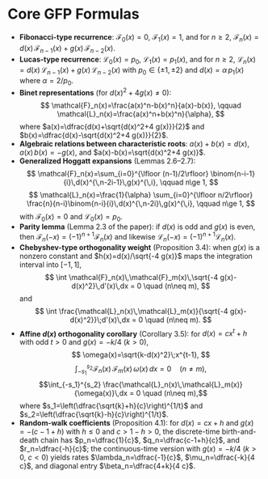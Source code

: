 # Core GFP Formulas
- **Fibonacci-type recurrence**: $\mathcal{F}_0(x)=0$, $\mathcal{F}_1(x)=1$, and for $n \ge 2$,
  $\mathcal{F}_n(x)=d(x)\,\mathcal{F}_{n-1}(x)+g(x)\,\mathcal{F}_{n-2}(x)$.
- **Lucas-type recurrence**: $\mathcal{L}_0(x)=p_0$, $\mathcal{L}_1(x)=p_1(x)$, and for $n \ge 2$,
  $\mathcal{L}_n(x)=d(x)\,\mathcal{L}_{n-1}(x)+g(x)\,\mathcal{L}_{n-2}(x)$
  with $p_0 \in \{\pm 1,\pm 2\}$ and $d(x)=\alpha\,p_1(x)$ where $\alpha=2/p_0$.
- **Binet representations** (for $d(x)^2+4 g(x)\neq 0$):
  $$
  \mathcal{F}_n(x)=\frac{a(x)^n-b(x)^n}{a(x)-b(x)}, \qquad
  \mathcal{L}_n(x)=\frac{a(x)^n+b(x)^n}{\alpha},
  $$
  where $a(x)=\dfrac{d(x)+\sqrt{d(x)^2+4 g(x)}}{2}$ and $b(x)=\dfrac{d(x)-\sqrt{d(x)^2+4 g(x)}}{2}$.
- **Algebraic relations between characteristic roots**:
  $a(x)+b(x)=d(x)$, $a(x)\,b(x)=-g(x)$, and $a(x)-b(x)=\sqrt{d(x)^2+4 g(x)}$.
- **Generalized Hoggatt expansions** (Lemmas 2.6–2.7):
  $$
  \mathcal{F}_n(x)=\sum_{i=0}^{\lfloor (n-1)/2\rfloor} \binom{n-i-1}{i}\,d(x)^{\,n-2i-1}\,g(x)^{\,i}, \qquad n\ge 1,
  $$
  $$
  \mathcal{L}_n(x)=\frac{1}{\alpha} \sum_{i=0}^{\lfloor n/2\rfloor} \frac{n}{n-i}\binom{n-i}{i}\,d(x)^{\,n-2i}\,g(x)^{\,i}, \qquad n\ge 1,
  $$
  with $\mathcal{F}_0(x)=0$ and $\mathcal{L}_0(x)=p_0$.
- **Parity lemma** (Lemma 2.3 of the paper): if $d(x)$ is odd and $g(x)$ is even, then $\mathcal{F}_n(-x)=(-1)^{n+1}\mathcal{F}_n(x)$ and likewise $\mathcal{L}_n(-x)=(-1)^{n+1}\mathcal{L}_n(x)$.
- **Chebyshev-type orthogonality weight** (Proposition 3.4): when $g(x)$ is a nonzero constant and $h(x)=d(x)/\sqrt{-4 g(x)}$ maps the integration interval into $[-1,1]$, 
  $$
  \int \mathcal{F}_n(x)\,\mathcal{F}_m(x)\,\sqrt{-4 g(x)-d(x)^2}\,d'(x)\,dx = 0 \quad (n\neq m),
  $$
  and
  $$
  \int \frac{\mathcal{L}_n(x)\,\mathcal{L}_m(x)}{\sqrt{-4 g(x)-d(x)^2}}\;d'(x)\,dx = 0 \quad (n\neq m).
  $$
- **Affine $d(x)$ orthogonality corollary** (Corollary 3.5): for $d(x)=c x^t+h$ with odd $t>0$ and $g(x)=-k/4$ ($k>0$),
  $$
  \omega(x)=\sqrt{k-d(x)^2}\;x^{t-1},
  $$
  $$\int_{-s_1}^{s_2} \mathcal{F}_n(x)\,\mathcal{F}_m(x)\,\omega(x)\,dx = 0 \quad (n\neq m),$$
  $$\int_{-s_1}^{s_2} \frac{\mathcal{L}_n(x)\,\mathcal{L}_m(x)}{\omega(x)}\,dx = 0 \quad (n\neq m),$$
  where $s_1=\left(\dfrac{\sqrt{k}+h}{c}\right)^{1/t}$ and $s_2=\left(\dfrac{\sqrt{k}-h}{c}\right)^{1/t}$.
- **Random-walk coefficients** (Proposition 4.1): for $d(x)=c x+h$ and $g(x)=-(c-1+h)$ with $h\le 0$ and $c > 1-h>0$,
  the discrete-time birth-and-death chain has 
  $p_n=\dfrac{1}{c}$, $q_n=\dfrac{c-1+h}{c}$, and $r_n=\dfrac{-h}{c}$;
  the continuous-time version with $g(x)=-k/4$ ($k>0$, $c<0$) yields rates
  $\lambda_n=\dfrac{-1}{c}$, $\mu_n=\dfrac{-k}{4 c}$, and diagonal entry $\beta_n=\dfrac{4+k}{4 c}$.

